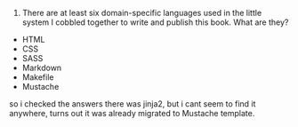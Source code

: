 1. There are at least six domain-specific languages used in the little system I cobbled together to write and publish this book. What are they?

- HTML
- CSS
- SASS
- Markdown
- Makefile
- Mustache

so i checked the answers there was jinja2, but i cant seem to find it anywhere, turns out it was already migrated to Mustache template.

